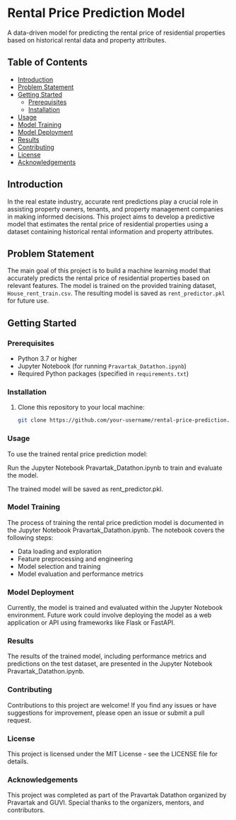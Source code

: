 # Rental Price Prediction Model

A data-driven model for predicting the rental price of residential properties based on historical rental data and property attributes.

## Table of Contents

- [Introduction](#introduction)
- [Problem Statement](#problem-statement)
- [Getting Started](#getting-started)
  - [Prerequisites](#prerequisites)
  - [Installation](#installation)
- [Usage](#usage)
- [Model Training](#model-training)
- [Model Deployment](#model-deployment)
- [Results](#results)
- [Contributing](#contributing)
- [License](#license)
- [Acknowledgements](#acknowledgements)

## Introduction

In the real estate industry, accurate rent predictions play a crucial role in assisting property owners, tenants, and property management companies in making informed decisions. This project aims to develop a predictive model that estimates the rental price of residential properties using a dataset containing historical rental information and property attributes.

## Problem Statement

The main goal of this project is to build a machine learning model that accurately predicts the rental price of residential properties based on relevant features. The model is trained on the provided training dataset, `House_rent_train.csv`. The resulting model is saved as `rent_predictor.pkl` for future use.

## Getting Started

### Prerequisites

- Python 3.7 or higher
- Jupyter Notebook (for running `Pravartak_Datathon.ipynb`)
- Required Python packages (specified in `requirements.txt`)

### Installation

1. Clone this repository to your local machine:

   ```bash
   git clone https://github.com/your-username/rental-price-prediction.git

### Usage

To use the trained rental price prediction model:

Run the Jupyter Notebook Pravartak_Datathon.ipynb to train and evaluate the model.

The trained model will be saved as rent_predictor.pkl.


### Model Training

The process of training the rental price prediction model is documented in the Jupyter Notebook Pravartak_Datathon.ipynb. The notebook covers the following steps:

- Data loading and exploration
- Feature preprocessing and engineering
- Model selection and training
- Model evaluation and performance metrics


### Model Deployment

Currently, the model is trained and evaluated within the Jupyter Notebook environment. Future work could involve deploying the model as a web application or API using frameworks like Flask or FastAPI.

### Results

The results of the trained model, including performance metrics and predictions on the test dataset, are presented in the Jupyter Notebook Pravartak_Datathon.ipynb.

### Contributing

Contributions to this project are welcome! If you find any issues or have suggestions for improvement, please open an issue or submit a pull request.

### License

This project is licensed under the MIT License - see the LICENSE file for details.

### Acknowledgements

This project was completed as part of the Pravartak Datathon organized by Pravartak and GUVI.
Special thanks to the organizers, mentors, and contributors.



